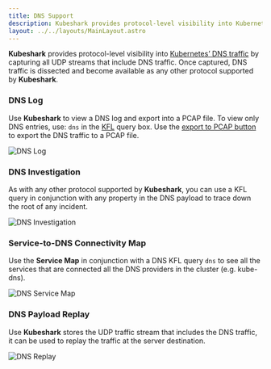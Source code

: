 ```yaml
---
title: DNS Support
description: Kubeshark provides protocol-level visibility into Kubernetes’ DNS traffic by capturing and dissecting all UDP streams that include DNS traffic
layout: ../../layouts/MainLayout.astro
---
```


**Kubeshark** provides protocol-level visibility into [Kubernetes’ DNS traffic](https://kubernetes.io/docs/concepts/services-networking/dns-pod-service/) by capturing all UDP streams that include DNS traffic. Once captured, DNS traffic is dissected and become available as any other protocol supported by **Kubeshark**.

### DNS Log

Use **Kubeshark** to view a DNS log and export into a PCAP file. To view only DNS entries, use: `dns` in the [KFL](/en/filtering) query box. Use the [export to PCAP button](en/pcap_export_import#export-a-pcap-snapshot) to export the DNS traffic to a PCAP file.

![DNS Log](/dns-log.png)

### DNS Investigation

As with any other protocol supported by **Kubeshark**, you can use a KFL query in conjunction with any property in the DNS payload to trace down the root of any incident. 

![DNS Investigation](/dns-investigation.png)

### Service-to-DNS Connectivity Map

Use the **Service Map** in conjunction with a DNS KFL query `dns` to see all the services that are connected all the DNS providers in the cluster (e.g. kube-dns).

![DNS Service Map](/dns-map.png)

### DNS Payload Replay

Use **Kubeshark** stores the UDP traffic stream that includes the DNS traffic, it can be used to replay the traffic at the server destination. 

![DNS Replay](/dns-replay.png)
